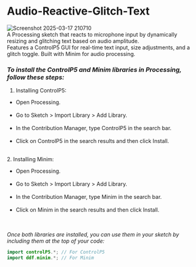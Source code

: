 # Audio-Reactive-Glitch-Text
![Screenshot 2025-03-17 210710](https://github.com/user-attachments/assets/2ac098f6-ed7a-4504-bdb4-b39f1f59a84b)<br>
A Processing sketch that reacts to microphone input by dynamically resizing and glitching text based on audio amplitude.<br> Features a ControlP5 GUI for real-time text input, size adjustments, and a glitch toggle. Built with Minim for audio processing.

<I><b><h3>To install the ControlP5 and Minim libraries in Processing, follow these steps:</h3></b></i>

1. Installing ControlP5:<br>
<ul><li>Open Processing.</li><br>
<li>Go to Sketch > Import Library > Add Library.</li><br>
<li>In the Contribution Manager, type ControlP5 in the search bar.</li><br>
<li>Click on ControlP5 in the search results and then click Install.</li></ul><br>
2. Installing Minim:<br><be>
<ul><li>Open Processing.</li><br>
<li>Go to Sketch > Import Library > Add Library.</li><br>
<li>In the Contribution Manager, type Minim in the search bar.</li><br>
<li>Click on Minim in the search results and then click Install.</li></ul><br><br>
<i>Once both libraries are installed, you can use them in your sketch by including them at the top of your code:</i><br>

  ```java
import controlP5.*; // For ControlP5
import ddf.minim.*; // For Minim
